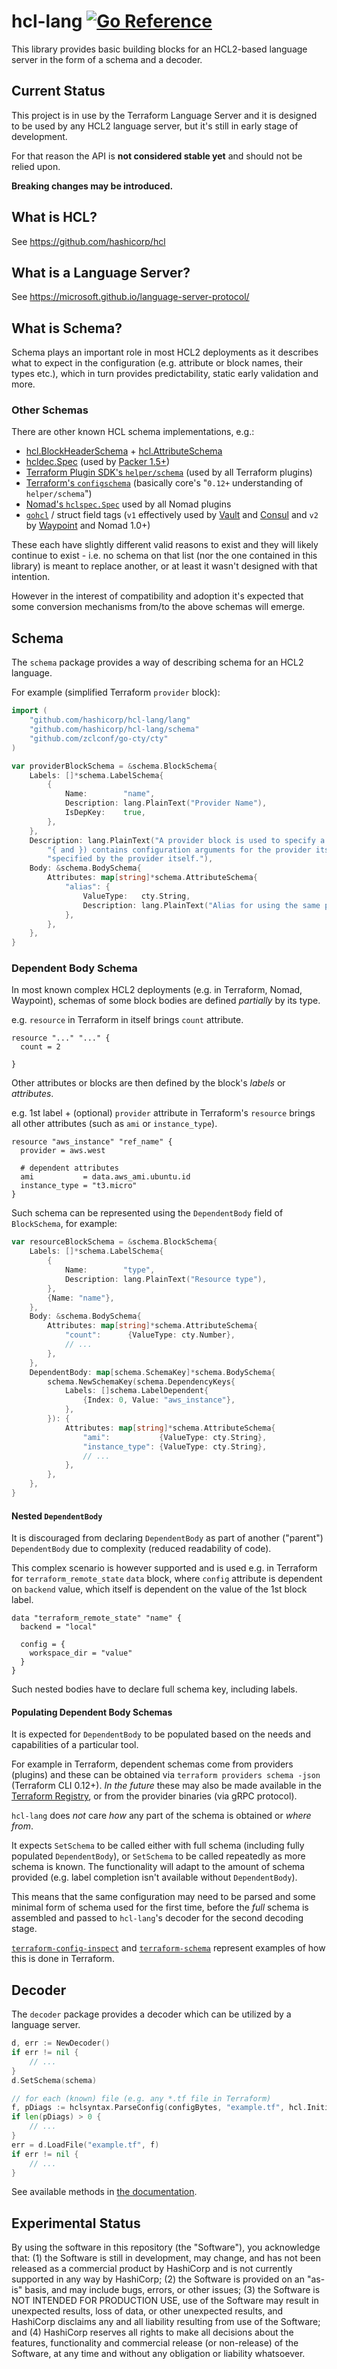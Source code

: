 # hcl-lang [![Go Reference](https://pkg.go.dev/badge/github.com/hashicorp/hcl-lang.svg)](https://pkg.go.dev/github.com/hashicorp/hcl-lang)

This library provides basic building blocks for an HCL2-based
language server in the form of a schema and a decoder.

## Current Status

This project is in use by the Terraform Language Server and it is designed
to be used by any HCL2 language server, but it's still in early stage
of development.

For that reason the API is **not considered stable yet** and should not be relied upon.

**Breaking changes may be introduced.**

## What is HCL?

See https://github.com/hashicorp/hcl

## What is a Language Server?

See https://microsoft.github.io/language-server-protocol/

## What is Schema?

Schema plays an important role in most HCL2 deployments as it describes
what to expect in the configuration (e.g. attribute or block names, their types etc.),
which in turn provides predictability, static early validation and more.

### Other Schemas

There are other known HCL schema implementations, e.g.:

 - [hcl.BlockHeaderSchema](https://pkg.go.dev/github.com/hashicorp/hcl/v2#BlockHeaderSchema) + [hcl.AttributeSchema](https://pkg.go.dev/github.com/hashicorp/hcl/v2#AttributeSchema)
 - [hcldec.Spec](https://pkg.go.dev/github.com/hashicorp/hcl/v2/hcldec#Spec) (used by [Packer 1.5+](https://pkg.go.dev/github.com/hashicorp/packer@v1.6.2/hcl2template#Decodable))
 - [Terraform Plugin SDK's `helper/schema`](https://pkg.go.dev/github.com/hashicorp/terraform-plugin-sdk/v2/helper/schema) (used by all Terraform plugins)
 - [Terraform's `configschema`](https://pkg.go.dev/github.com/hashicorp/terraform@v0.13.5/configs/configschema) (basically core's "`0.12+` understanding of `helper/schema`")
 - [Nomad's `hclspec.Spec`](https://pkg.go.dev/github.com/hashicorp/nomad/plugins/shared/hclspec#Spec) used by all Nomad plugins
 - [`gohcl`](https://pkg.go.dev/github.com/hashicorp/hcl/v2/gohcl) / struct field tags (`v1` effectively used by [Vault](https://pkg.go.dev/github.com/hashicorp/vault@v1.5.3/internalshared/configutil#SharedConfig) and [Consul](https://pkg.go.dev/github.com/hashicorp/consul@v1.8.3/acl#Policy) and `v2` by [Waypoint](https://pkg.go.dev/github.com/hashicorp/waypoint@v0.1.4/internal/config#App) and Nomad 1.0+)

These each have slightly different valid reasons to exist and they will likely
continue to exist - i.e. no schema on that list (nor the one contained in this library)
is meant to replace another, or at least it wasn't designed with that intention.

However in the interest of compatibility and adoption it's expected that
some conversion mechanisms from/to the above schemas will emerge.

## Schema

The `schema` package provides a way of describing schema for an HCL2 language.

For example (simplified Terraform `provider` block):

```go
import (
	"github.com/hashicorp/hcl-lang/lang"
	"github.com/hashicorp/hcl-lang/schema"
	"github.com/zclconf/go-cty/cty"
)

var providerBlockSchema = &schema.BlockSchema{
	Labels: []*schema.LabelSchema{
		{
			Name:        "name",
			Description: lang.PlainText("Provider Name"),
			IsDepKey:    true,
		},
	},
	Description: lang.PlainText("A provider block is used to specify a provider configuration. The body of the block (between " +
		"{ and }) contains configuration arguments for the provider itself. Most arguments in this section are " +
		"specified by the provider itself."),
	Body: &schema.BodySchema{
		Attributes: map[string]*schema.AttributeSchema{
			"alias": {
				ValueType:   cty.String,
				Description: lang.PlainText("Alias for using the same provider with different configurations for different resources"),
			},
		},
	},
}
```

### Dependent Body Schema

In most known complex HCL2 deployments (e.g. in Terraform, Nomad, Waypoint),
schemas of some block bodies are defined _partially_ by its type.

e.g. `resource` in Terraform in itself brings `count` attribute.

```hcl
resource "..." "..." {
  count = 2
  
}
```

Other attributes or blocks are then defined by the block's _labels_ or _attributes_.

e.g. 1st label + (optional) `provider` attribute in Terraform's `resource`
brings all other attributes (such as `ami` or `instance_type`).

```hcl
resource "aws_instance" "ref_name" {
  provider = aws.west

  # dependent attributes
  ami           = data.aws_ami.ubuntu.id
  instance_type = "t3.micro"
}
```

Such schema can be represented using the `DependentBody` field
of `BlockSchema`, for example:

```go
var resourceBlockSchema = &schema.BlockSchema{
	Labels: []*schema.LabelSchema{
		{
			Name:        "type",
			Description: lang.PlainText("Resource type"),
		},
		{Name: "name"},
	},
	Body: &schema.BodySchema{
		Attributes: map[string]*schema.AttributeSchema{
			"count":      {ValueType: cty.Number},
			// ...
		},
	},
	DependentBody: map[schema.SchemaKey]*schema.BodySchema{
		schema.NewSchemaKey(schema.DependencyKeys{
			Labels: []schema.LabelDependent{
				{Index: 0, Value: "aws_instance"},
			},
		}): {
			Attributes: map[string]*schema.AttributeSchema{
				"ami":           {ValueType: cty.String},
				"instance_type": {ValueType: cty.String},
				// ...
			},
		},
	},
}
```

#### Nested `DependentBody`

It is discouraged from declaring `DependentBody` as part of another ("parent")
`DependentBody` due to complexity (reduced readability of code).

This complex scenario is however supported and is used e.g. in Terraform
for `terraform_remote_state` `data` block, where `config` attribute
is dependent on `backend` value, which itself is dependent on the value
of the 1st block label.

```hcl
data "terraform_remote_state" "name" {
  backend = "local"

  config = {
    workspace_dir = "value"
  }
}
```

Such nested bodies have to declare full schema key, including labels.

#### Populating Dependent Body Schemas

It is expected for `DependentBody` to be populated
based on the needs and capabilities of a particular tool.

For example in Terraform, dependent schemas come from providers (plugins)
and these can be obtained via `terraform providers schema -json` (Terraform CLI 0.12+).
_In the future_ these may also be made available in the [Terraform Registry](https://registry.terraform.io),
or from the provider binaries (via gRPC protocol).

`hcl-lang` does _not_ care _how_ any part of the schema is obtained or _where from_.

It expects `SetSchema` to be called either with full schema
(including fully populated `DependentBody`), or `SetSchema` to be called
repeatedly as more schema is known. The functionality will adapt to the amount
of schema provided (e.g. label completion isn't available without `DependentBody`).

This means that the same configuration may need to be parsed and some minimal
form of schema used for the first time, before the _full_ schema is assembled
and passed to `hcl-lang`'s decoder for the second decoding stage.

[`terraform-config-inspect`](https://github.com/hashicorp/terraform-config-inspect) and
[`terraform-schema`](https://github.com/hashicorp/terraform-schema)
represent examples of how this is done in Terraform.

## Decoder

The `decoder` package provides a decoder which can be utilized by a language server.

```go
d, err := NewDecoder()
if err != nil {
	// ...
}
d.SetSchema(schema)

// for each (known) file (e.g. any *.tf file in Terraform)
f, pDiags := hclsyntax.ParseConfig(configBytes, "example.tf", hcl.InitialPos)
if len(pDiags) > 0 {
	// ...
}
err = d.LoadFile("example.tf", f)
if err != nil {
	// ...
}
```

See available methods in [the documentation](https://pkg.go.dev/github.com/hashicorp/hcl-lang/decoder#Decoder).

## Experimental Status

By using the software in this repository (the "Software"), you acknowledge that: (1) the Software is still in development, may change, and has not been released as a commercial product by HashiCorp and is not currently supported in any way by HashiCorp; (2) the Software is provided on an "as-is" basis, and may include bugs, errors, or other issues; (3) the Software is NOT INTENDED FOR PRODUCTION USE, use of the Software may result in unexpected results, loss of data, or other unexpected results, and HashiCorp disclaims any and all liability resulting from use of the Software; and (4) HashiCorp reserves all rights to make all decisions about the features, functionality and commercial release (or non-release) of the Software, at any time and without any obligation or liability whatsoever.
